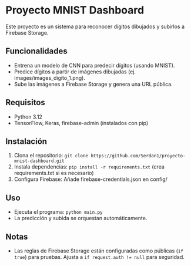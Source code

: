 # Proyecto MNIST Dashboard

Este proyecto es un sistema para reconocer dígitos dibujados y subirlos a Firebase Storage.

## Funcionalidades
- Entrena un modelo de CNN para predecir dígitos (usando MNIST).
- Predice dígitos a partir de imágenes dibujadas (ej. images/images_digito_1.png).
- Sube las imágenes a Firebase Storage y genera una URL pública.

## Requisitos
- Python 3.12
- TensorFlow, Keras, firebase-admin (instalados con pip)

## Instalación
1. Clona el repositorio: `git clone https://github.com/Serdan1/proyecto-mnist-dashboard.git`
2. Instala dependencias: `pip install -r requirements.txt` (crea requirements.txt si es necesario)
3. Configura Firebase: Añade firebase-credentials.json en config/

## Uso
- Ejecuta el programa: `python main.py`
- La predicción y subida se orquestan automáticamente.

## Notas
- Las reglas de Firebase Storage están configuradas como públicas (`if true`) para pruebas. Ajusta a `if request.auth != null` para seguridad.